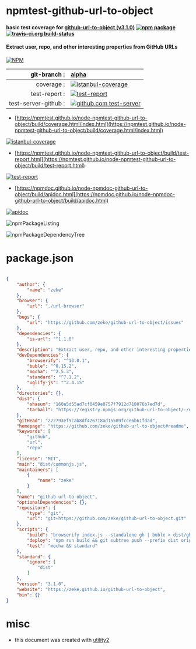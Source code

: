 # npmtest-github-url-to-object

#### basic test coverage for  [github-url-to-object (v3.1.0)](https://github.com/zeke/github-url-to-object#readme)  [![npm package](https://img.shields.io/npm/v/npmtest-github-url-to-object.svg?style=flat-square)](https://www.npmjs.org/package/npmtest-github-url-to-object) [![travis-ci.org build-status](https://api.travis-ci.org/npmtest/node-npmtest-github-url-to-object.svg)](https://travis-ci.org/npmtest/node-npmtest-github-url-to-object)

#### Extract user, repo, and other interesting properties from GitHub URLs

[![NPM](https://nodei.co/npm/github-url-to-object.png?downloads=true&downloadRank=true&stars=true)](https://www.npmjs.com/package/github-url-to-object)

| git-branch : | [alpha](https://github.com/npmtest/node-npmtest-github-url-to-object/tree/alpha)|
|--:|:--|
| coverage : | [![istanbul-coverage](https://npmtest.github.io/node-npmtest-github-url-to-object/build/coverage.badge.svg)](https://npmtest.github.io/node-npmtest-github-url-to-object/build/coverage.html/index.html)|
| test-report : | [![test-report](https://npmtest.github.io/node-npmtest-github-url-to-object/build/test-report.badge.svg)](https://npmtest.github.io/node-npmtest-github-url-to-object/build/test-report.html)|
| test-server-github : | [![github.com test-server](https://npmtest.github.io/node-npmtest-github-url-to-object/GitHub-Mark-32px.png)](https://npmtest.github.io/node-npmtest-github-url-to-object/build/app/index.html) | | build-artifacts : | [![build-artifacts](https://npmtest.github.io/node-npmtest-github-url-to-object/glyphicons_144_folder_open.png)](https://github.com/npmtest/node-npmtest-github-url-to-object/tree/gh-pages/build)|

- [https://npmtest.github.io/node-npmtest-github-url-to-object/build/coverage.html/index.html](https://npmtest.github.io/node-npmtest-github-url-to-object/build/coverage.html/index.html)

[![istanbul-coverage](https://npmtest.github.io/node-npmtest-github-url-to-object/build/screenCapture.buildCi.browser.%252Ftmp%252Fbuild%252Fcoverage.lib.html.png)](https://npmtest.github.io/node-npmtest-github-url-to-object/build/coverage.html/index.html)

- [https://npmtest.github.io/node-npmtest-github-url-to-object/build/test-report.html](https://npmtest.github.io/node-npmtest-github-url-to-object/build/test-report.html)

[![test-report](https://npmtest.github.io/node-npmtest-github-url-to-object/build/screenCapture.buildCi.browser.%252Ftmp%252Fbuild%252Ftest-report.html.png)](https://npmtest.github.io/node-npmtest-github-url-to-object/build/test-report.html)

- [https://npmdoc.github.io/node-npmdoc-github-url-to-object/build/apidoc.html](https://npmdoc.github.io/node-npmdoc-github-url-to-object/build/apidoc.html)

[![apidoc](https://npmdoc.github.io/node-npmdoc-github-url-to-object/build/screenCapture.buildCi.browser.%252Ftmp%252Fbuild%252Fapidoc.html.png)](https://npmdoc.github.io/node-npmdoc-github-url-to-object/build/apidoc.html)

![npmPackageListing](https://npmtest.github.io/node-npmtest-github-url-to-object/build/screenCapture.npmPackageListing.svg)

![npmPackageDependencyTree](https://npmtest.github.io/node-npmtest-github-url-to-object/build/screenCapture.npmPackageDependencyTree.svg)



# package.json

```json

{
    "author": {
        "name": "zeke"
    },
    "browser": {
        "url": "./url-browser"
    },
    "bugs": {
        "url": "https://github.com/zeke/github-url-to-object/issues"
    },
    "dependencies": {
        "is-url": "^1.1.0"
    },
    "description": "Extract user, repo, and other interesting properties from GitHub URLs",
    "devDependencies": {
        "browserify": "^13.0.1",
        "buble": "^0.15.2",
        "mocha": "^2.5.3",
        "standard": "^7.1.2",
        "uglify-js": "^2.4.15"
    },
    "directories": {},
    "dist": {
        "shasum": "160a5d55ad7cf0459e0757f7912d718076b7ed7d",
        "tarball": "https://registry.npmjs.org/github-url-to-object/-/github-url-to-object-3.1.0.tgz"
    },
    "gitHead": "272793ef9cab8df426718ad15589fcce6b61fdad",
    "homepage": "https://github.com/zeke/github-url-to-object#readme",
    "keywords": [
        "github",
        "url",
        "repo"
    ],
    "license": "MIT",
    "main": "dist/commonjs.js",
    "maintainers": [
        {
            "name": "zeke"
        }
    ],
    "name": "github-url-to-object",
    "optionalDependencies": {},
    "repository": {
        "type": "git",
        "url": "git+https://github.com/zeke/github-url-to-object.git"
    },
    "scripts": {
        "build": "browserify index.js --standalone gh | buble > dist/gh.js; buble index.js > dist/commonjs.js",
        "deploy": "npm run build && git subtree push --prefix dist origin gh-pages && open https://zeke.github.io/github-url-to-object",
        "test": "mocha && standard"
    },
    "standard": {
        "ignore": [
            "dist"
        ]
    },
    "version": "3.1.0",
    "website": "https://zeke.github.io/github-url-to-object",
    "bin": {}
}
```



# misc
- this document was created with [utility2](https://github.com/kaizhu256/node-utility2)

